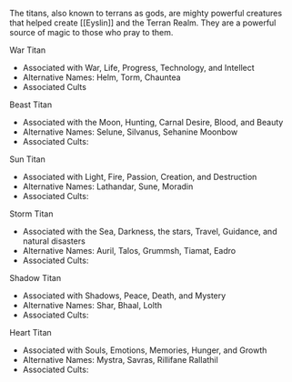 The titans, also known to terrans as gods, are mighty powerful creatures that helped create [[Eyslin]] and the Terran Realm. They are a powerful source of magic to those who pray to them.

War Titan
- Associated with War, Life, Progress, Technology, and Intellect
- Alternative Names: Helm, Torm, Chauntea
- Associated Cults

Beast Titan
- Associated with the Moon, Hunting, Carnal Desire, Blood, and Beauty 
- Alternative Names: Selune, Silvanus, Sehanine Moonbow
- Associated Cults: 

Sun Titan
- Associated with Light, Fire, Passion, Creation, and Destruction
- Alternative Names: Lathandar, Sune, Moradin
- Associated Cults:

Storm Titan 
- Associated with the Sea, Darkness, the stars, Travel, Guidance, and natural disasters
- Alternative Names: Auril, Talos, Grummsh, Tiamat, Eadro
- Associated Cults:

Shadow Titan
- Associated with Shadows, Peace, Death, and Mystery
- Alternative Names: Shar, Bhaal, Lolth
- Associated Cults:

Heart Titan
- Associated with Souls, Emotions, Memories, Hunger, and Growth
- Alternative Names: Mystra, Savras, Rillifane Rallathil
- Associated Cults: